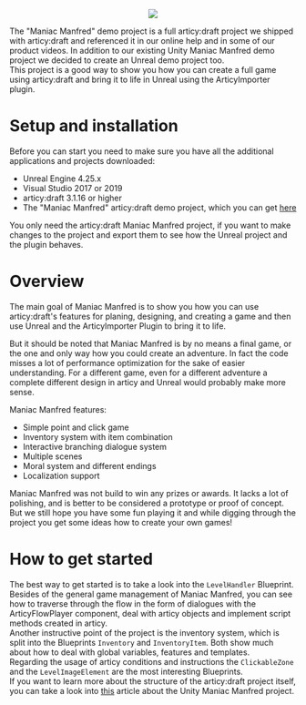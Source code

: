 <p align="center">
  <img src="https://www.nevigo.com/articy-importer/unity/media/ManiacManfred_Title.png">
</p>

The "Maniac Manfred" demo project is a full articy:draft project we shipped with articy:draft and referenced it in our online help and in some of our product videos. In addition to our existing Unity Maniac Manfred demo project we decided to create an Unreal demo project too.  
This project is a good way to show you how you can create a full game using articy:draft and bring it to life in Unreal using the ArticyImporter plugin.

# Setup and installation

Before you can start you need to make sure you have all the additional applications and projects downloaded:

* Unreal Engine 4.25.x
* Visual Studio 2017 or 2019
* articy:draft 3.1.16 or higher
* The "Maniac Manfred" articy:draft demo project, which you can get [here](https://www.nevigo.com/redirect/Manfred.Articy)

You only need the articy:draft Maniac Manfred project, if you want to make changes to the project and export them to see how the Unreal project and the plugin behaves.

# Overview

The main goal of Maniac Manfred is to show you how you can use articy:draft's features for planing, designing, and creating a game and then use Unreal and the ArticyImporter Plugin to bring it to life.

But it should be noted that Maniac Manfred is by no means a final game, or the one and only way how you could create an adventure. In fact the code misses a lot of performance optimization for the sake of easier understanding. For a different game, even for a different adventure a complete different design in articy and Unreal would probably make more sense.

Maniac Manfred features:

* Simple point and click game
* Inventory system with item combination
* Interactive branching dialogue system
* Multiple scenes
* Moral system and different endings
* Localization support

Maniac Manfred was not build to win any prizes or awards. It lacks a lot of polishing, and is better to be considered a prototype or proof of concept. But we still hope you have some fun playing it and while digging through the project you get some ideas how to create your own games!

# How to get started

The best way to get started is to take a look into the `LevelHandler` Blueprint. Besides of the general game management of Maniac Manfred, you can see how to traverse through the flow in the form of dialogues with the ArticyFlowPlayer component, deal with articy objects and implement script methods created in articy.  
Another instructive point of the project is the inventory system, which is split into the Blueprints `Inventory` and `InventoryItem`. Both show much about how to deal with global variables, features and templates.  
Regarding the usage of articy conditions and instructions the `ClickableZone` and the `LevelImageElement` are the most interesting Blueprints.  
If you want to learn more about the structure of the articy:draft project itself, you can take a look into [this](https://www.nevigo.com/articy-importer/unity/html/howto_maniacmanfred.htm) article about the Unity Maniac Manfred project.
